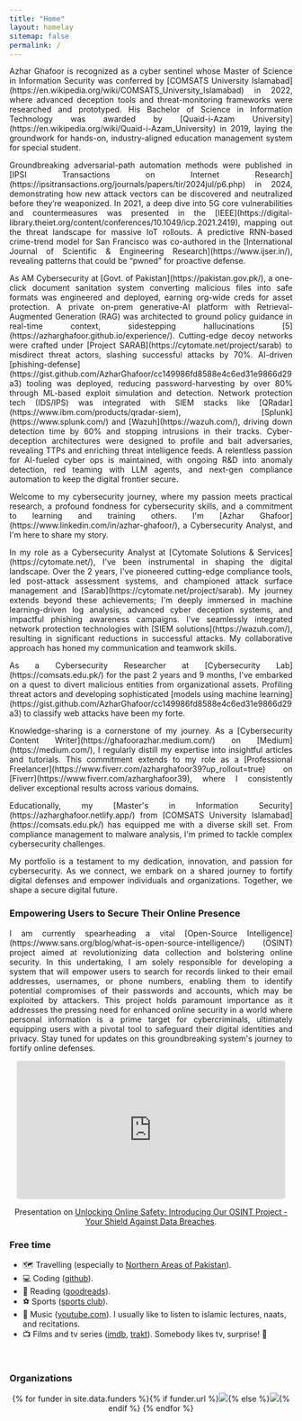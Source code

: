 ```yaml
---
title: "Home"
layout: homelay
sitemap: false
permalink: /
---
```


<style>
code {padding: 6px 8px; font-size: 90%;}
</style>

<p align="justify">Azhar Ghafoor is recognized as a cyber sentinel whose Master of Science in Information Security was conferred by [COMSATS University Islamabad](https://en.wikipedia.org/wiki/COMSATS_University_Islamabad) in 2022, where advanced deception tools and threat-monitoring frameworks were researched and prototyped. His Bachelor of Science in Information Technology was awarded by [Quaid-i-Azam University](https://en.wikipedia.org/wiki/Quaid-i-Azam_University) in 2019, laying the groundwork for hands-on, industry-aligned education management system for special student. </p>
  
<p align="justify">Groundbreaking adversarial-path automation methods were published in [IPSI Transactions on Internet Research](https://ipsitransactions.org/journals/papers/tir/2024jul/p6.php) in 2024, demonstrating how new attack vectors can be discovered and neutralized before they’re weaponized. In 2021, a deep dive into 5G core vulnerabilities and countermeasures was presented in the [IEEE](https://digital-library.theiet.org/content/conferences/10.1049/icp.2021.2419), mapping out the threat landscape for massive IoT rollouts. A predictive RNN-based crime-trend model for San Francisco was co-authored in the [International Journal of Scientific & Engineering Research](https://www.ijser.in/), revealing patterns that could be “pwned” for proactive defense. </p>
  
  
<p align="justify">As AM Cybersecurity at [Govt. of Pakistan](https://pakistan.gov.pk/), a one-click document sanitation system converting malicious files into safe formats was engineered and deployed, earning org-wide creds for asset protection. A private on-prem generative-AI platform with Retrieval-Augmented Generation (RAG) was architected to ground policy guidance in real-time context, sidestepping hallucinations [5](https://azharghafoor.github.io/experience/). Cutting-edge decoy networks were crafted under [Project SARAB](https://cytomate.net/project/sarab) to misdirect threat actors, slashing successful attacks by 70%. AI-driven [phishing-defense](https://gist.github.com/AzharGhafoor/cc149986fd8588e4c6ed31e9866d29a3) tooling was deployed, reducing password-harvesting by over 80% through ML-based exploit simulation and detection. Network protection tech (IDS/IPS) was integrated with SIEM stacks like [QRadar](https://www.ibm.com/products/qradar-siem), [Splunk](https://www.splunk.com/) and [Wazuh](https://wazuh.com/), driving down detection time by 60% and stopping intrusions in their tracks. Cyber-deception architectures were designed to profile and bait adversaries, revealing TTPs and enriching threat intelligence feeds. A relentless passion for AI-fueled cyber ops is maintained, with ongoing R&D into anomaly detection, red teaming with LLM agents, and next-gen compliance automation to keep the digital frontier secure.</p>



<p align="justify">Welcome to my cybersecurity journey, where my passion meets practical research, a profound fondness for cybersecurity skills, and a commitment to learning and training others. I'm [Azhar Ghafoor](https://www.linkedin.com/in/azhar-ghafoor/), a Cybersecurity Analyst, and I'm here to share my story.</p>

<p align="justify">In my role as a Cybersecurity Analyst at [Cytomate Solutions & Services](https://cytomate.net/), I've been instrumental in shaping the digital landscape. Over the 2 years, I've pioneered cutting-edge compliance tools, led post-attack assessment systems, and championed attack surface management and [Sarab](https://cytomate.net/project/sarab). My journey extends beyond these achievements; I'm deeply immersed in machine learning-driven log analysis, advanced cyber deception systems, and impactful phishing awareness campaigns. I've seamlessly integrated network protection technologies with [SIEM solutions](https://wazuh.com/), resulting in significant reductions in successful attacks. My collaborative approach has honed my communication and teamwork skills.</p>

<p align="justify">As a Cybersecurity Researcher at [Cybersecurity Lab](https://comsats.edu.pk/) for the past 2 years and 9 months, I've embarked on a quest to divert malicious entities from organizational assets. Profiling threat actors and developing sophisticated [models using machine learning](https://gist.github.com/AzharGhafoor/cc149986fd8588e4c6ed31e9866d29a3) to classify web attacks have been my forte.</p>

<p align="justify">Knowledge-sharing is a cornerstone of my journey. As a [Cybersecurity Content Writer](https://ghafoorazhar.medium.com/) on [Medium](https://medium.com/), I regularly distill my expertise into insightful articles and tutorials. This commitment extends to my role as a [Professional Freelancer](https://www.fiverr.com/azharghafoor39?up_rollout=true) on [Fiverr](https://www.fiverr.com/azharghafoor39), where I consistently deliver exceptional results across various domains.</p>

<p align="justify">Educationally, my [Master's in Information Security](https://azharghafoor.netlify.app/) from [COMSATS University Islamabad](https://comsats.edu.pk/) has equipped me with a diverse skill set. From compliance management to malware analysis, I'm primed to tackle complex cybersecurity challenges.</p>

<p align="justify">My portfolio is a testament to my dedication, innovation, and passion for cybersecurity. As we connect, we embark on a shared journey to fortify digital defenses and empower individuals and organizations. Together, we shape a secure digital future.</p>

### Empowering Users to Secure Their Online Presence
<p align="justify">
I am currently spearheading a vital [Open-Source Intelligence](https://www.sans.org/blog/what-is-open-source-intelligence/) (OSINT) project aimed at revolutionizing data collection and bolstering online security. In this undertaking, I am solely responsible for developing a system that will empower users to search for records linked to their email addresses, usernames, or phone numbers, enabling them to identify potential compromises of their passwords and accounts, which may be exploited by attackers. This project holds paramount importance as it addresses the pressing need for enhanced online security in a world where personal information is a prime target for cybercriminals, ultimately equipping users with a pivotal tool to safeguard their digital identities and privacy. Stay tuned for updates on this groundbreaking system's journey to fortify online defenses.
</p>
<div class="row" style="text-align:center">
  <iframe style="display:inline-block; border-radius: 5px; border:0px solid #FFF; width: 95%; height: 246px" src="https://drive.google.com/file/d/1lDvHNlr5H_pvUqbjBkvScu7zGXlrXq57/preview" allow="autoplay" frameborder="0" allowfullscreen></iframe>  

  Presentation on [Unlocking Online Safety: Introducing Our OSINT Project - Your Shield Against Data Breaches](https://github.com/AzharGhafoor/Telegram-OSINT/blob/main/README.md).
</div>

### Free time
* 🗺️ Travelling (especially to [Northern Areas of Pakistan](http://parepmoscow.com/en/tourism/tourist-attractions/northern-areas/)).
* 💻 Coding ([github](https://github.com/AzharGhafoor)).
* 📖 Reading ([goodreads](https://www.goodreads.com/)).
* ⚽ Sports ([sports club](http://www.comsats.edu.pk/Offices/sports.aspx)).
* 🎸 Music ([youtube.com](https://www.youtube.com/@TheFinalRevelation1)). I usually like to listen to islamic lectures, naats, and recitations.
* 📺 Films and tv series ([imdb](https://www.imdb.com/), [trakt](https://trakt.tv/)). Somebody likes tv, surprise! 😬

<br/>

<div class="well-md">
  <h3>Organizations</h3>
  <div style='display:block; text-align:center; margin-left:auto; margin-right:auto;'>
   {% for funder in site.data.funders %}{% if funder.url %}<a href="{{funder.url}}" target="_blank"><img src='/images/logos/{{ funder.image }}' style='max-height: 70px; max-width: 170px;'/></a>{% else %}<img src='/images/logos/{{ funder.image }}' class='mycenter' style='max-height: 70px; max-width: 170px;'/>{% endif %}   {% endfor %}
  </div>
</div>
